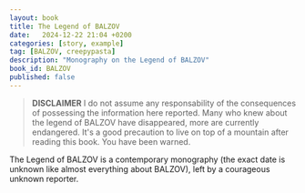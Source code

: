 ```yaml
---
layout: book
title: The Legend of BALZOV
date:   2024-12-22 21:04 +0200
categories: [story, example]
tag: [BALZOV, creepypasta]
description: "Monography on the Legend of BALZOV"
book_id: BALZOV
published: false
---
```


> **DISCLAIMER** I do not assume any responsability of the consequences of possessing the information here reported. Many who knew about the legend of BALZOV have disappeared, more are currently endangered. It's a good precaution to live on top of a mountain after reading this book. You have been warned.

The Legend of BALZOV is a contemporary monography (the exact date is unknown like almost everything about BALZOV), left by a courageous unknown reporter.
